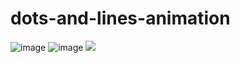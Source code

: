 # dots-and-lines-animation
![image](https://user-images.githubusercontent.com/100225320/185802723-c0462a19-70d7-4c7e-b21c-6f62234823c4.png)
![image](https://user-images.githubusercontent.com/100225320/185802800-db0c4e86-f7e3-479f-badb-6b5a205eb757.png)
![](example.gif)
